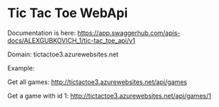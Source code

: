 # Tic Tac Toe WebApi

Documentation is here: https://app.swaggerhub.com/apis-docs/ALEXGUBKOVICH_1/tic-tac_toe_api/v1

Domain: tictactoe3.azurewebsites.net

Example:

Get all games:
http://tictactoe3.azurewebsites.net/api/games

Get a game with id 1:
http://tictactoe3.azurewebsites.net/api/games/1



